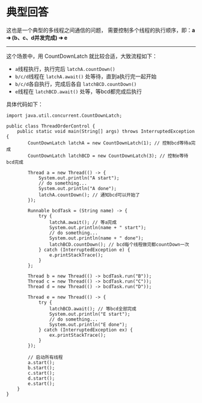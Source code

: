 # 典型回答


这也是一个典型的多线程之间通信的问题， 需要控制多个线程的执行顺序，即：**a ➔ (b、c、d并发完成) ➔ e**

****

这个场景中，用 CountDownLatch  就比较合适，大致流程如下：

+ `a`线程执行，执行完后 `latchA.countDown()`
+ `b/c/d`线程在 `latchA.await()` 处等待，直到a执行完一起开始
+ `b/c/d`各自执行，完成后各自 `latchBCD.countDown()`
+ `e`线程在 `latchBCD.await()` 处等，等bcd都完成后执行



具体代码如下：



```plain
import java.util.concurrent.CountDownLatch;

public class ThreadOrderControl {
    public static void main(String[] args) throws InterruptedException {
        CountDownLatch latchA = new CountDownLatch(1); // 控制bcd等待a完成
        CountDownLatch latchBCD = new CountDownLatch(3); // 控制e等待bcd完成

        Thread a = new Thread(() -> {
            System.out.println("A start");
            // do something...
            System.out.println("A done");
            latchA.countDown(); // 通知bcd可以开始了
        });

        Runnable bcdTask = (String name) -> {
            try {
                latchA.await(); // 等a完成
                System.out.println(name + " start");
                // do something...
                System.out.println(name + " done");
                latchBCD.countDown(); // bcd每个线程做完都countDown一次
            } catch (InterruptedException e) {
                e.printStackTrace();
            }
        };

        Thread b = new Thread(() -> bcdTask.run("B"));
        Thread c = new Thread(() -> bcdTask.run("C"));
        Thread d = new Thread(() -> bcdTask.run("D"));

        Thread e = new Thread(() -> {
            try {
                latchBCD.await(); // 等bcd全部完成
                System.out.println("E start");
                // do something...
                System.out.println("E done");
            } catch (InterruptedException ex) {
                ex.printStackTrace();
            }
        });

        // 启动所有线程
        a.start();
        b.start();
        c.start();
        d.start();
        e.start();
    }
}
```

